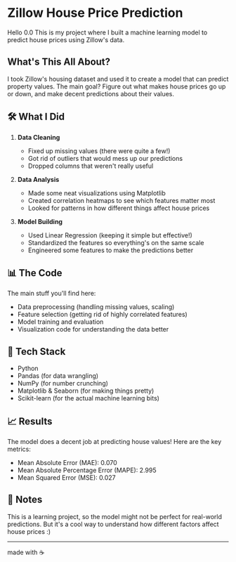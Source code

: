 # Zillow House Price Prediction

Hello 0.0
This is my project where I built a machine learning model to predict house prices using Zillow's data.

## What's This All About?

I took Zillow's housing dataset and used it to create a model that can predict property values. 
The main goal? Figure out what makes house prices go up or down, and make decent predictions about their values.

## 🛠️ What I Did

1. **Data Cleaning**
   - Fixed up missing values (there were quite a few!)
   - Got rid of outliers that would mess up our predictions
   - Dropped columns that weren't really useful

2. **Data Analysis**
   - Made some neat visualizations using Matplotlib
   - Created correlation heatmaps to see which features matter most
   - Looked for patterns in how different things affect house prices

3. **Model Building**
   - Used Linear Regression (keeping it simple but effective!)
   - Standardized the features so everything's on the same scale
   - Engineered some features to make the predictions better

## 📊 The Code

The main stuff you'll find here:
- Data preprocessing (handling missing values, scaling)
- Feature selection (getting rid of highly correlated features)
- Model training and evaluation
- Visualization code for understanding the data better

## 🔧 Tech Stack
- Python
- Pandas (for data wrangling)
- NumPy (for number crunching)
- Matplotlib & Seaborn (for making things pretty)
- Scikit-learn (for the actual machine learning bits)

## 📈 Results

The model does a decent job at predicting house values! Here are the key metrics:
- Mean Absolute Error (MAE): 0.070
- Mean Absolute Percentage Error (MAPE): 2.995
- Mean Squared Error (MSE): 0.027


## 📝 Notes

This is a learning project, so the model might not be perfect for real-world predictions. But it's a cool way to understand how different factors affect house prices :)

---
made with ☕
